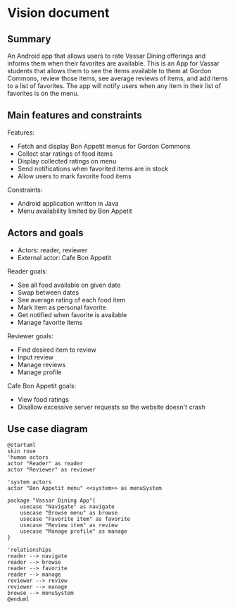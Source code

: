 # Vision document

## Summary
An Android app that allows users to rate Vassar Dining offerings 
and informs them when their favorites are available. This is an
App for Vassar students that allows them to see the items available
to them at Gordon Commons, review those items, see average reviews 
of items, and add items to a list of favorites. The app will notify
users when any item in their list of favorites is on the menu.

## Main features and constraints
Features:
* Fetch and display Bon Appetit menus for Gordon Commons
* Collect star ratings of food items
* Display collected ratings on menu
* Send notifications when favorited items are in stock
* Allow users to mark favorite food items

Constraints:
* Android application written in Java
* Menu availability limited by Bon Appetit

## Actors and goals 
* Actors: reader, reviewer 
* External actor: Cafe Bon Appetit

Reader goals:
* See all food available on given date
* Swap between dates
* See average rating of each food item
* Mark item as personal favorite
* Get notified when favorite is available
* Manage favorite items

Reviewer goals:
* Find desired item to review
* Input review
* Manage reviews
* Manage profile

Cafe Bon Appetit goals:
* View food ratings
* Disallow excessive server requests so the website doesn't crash

## Use case diagram
```plantuml
@startuml
skin rose
'human actors
actor "Reader" as reader
actor "Reviewer" as reviewer

'system actors
actor "Bon Appetit menu" <<system>> as menuSystem

package "Vassar Dining App"{
    usecase "Navigate" as navigate
    usecase "Browse menu" as browse
    usecase "Favorite item" as favorite
    usecase "Review item" as review
    usecase "Manage profile" as manage
}

'relationships
reader --> navigate
reader --> browse
reader --> favorite
reader --> manage
reviewer --> review
reviewer --> manage
browse --> menuSystem
@enduml
```